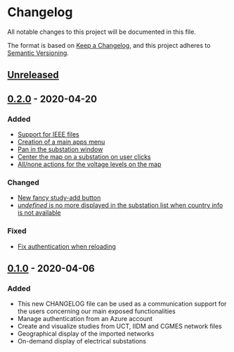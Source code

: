 # Changelog

All notable changes to this project will be documented in this file.

The format is based on [Keep a Changelog](https://keepachangelog.com/en/1.0.0/),
and this project adheres to [Semantic Versioning](https://semver.org/spec/v2.0.0.html).

## [Unreleased]

## [0.2.0] - 2020-04-20

### Added

- [Support for IEEE files](https://gridsuite.github.io/demo/v0.2.0/ieee14.gif)
- [Creation of a main apps menu](https://gridsuite.github.io/demo/v0.2.0/apps-menu.gif)
- [Pan in the substation window](https://gridsuite.github.io/demo/v0.2.0/pan-substation-view.gif)
- [Center the map on a substation on user clicks](https://gridsuite.github.io/demo/v0.2.0/center-map.gif)
- [All/none actions for the voltage levels on the map](https://gridsuite.github.io/demo/v0.2.0/all-none.gif)

### Changed

- [New fancy study-add button](https://gridsuite.github.io/demo/v0.2.0/add-button.gif)
- [_undefined_ is no more displayed in the substation list when country info is not available](https://gridsuite.github.io/demo/v0.2.0/country-info.gif)

### Fixed
- [Fix authentication when reloading](https://gridsuite.github.io/demo/v0.2.0/fix-refresh.gif)

## [0.1.0] - 2020-04-06

### Added

- This new CHANGELOG file can be used as a communication support for the users concerning our main exposed functionalities
- Manage authentication from an Azure account
- Create and visualize studies from UCT, IIDM and CGMES network files
- Geographical display of the imported networks
- On-demand display of electrical substations

[unreleased]: https://github.com/gridsuite/study-app/compare/v0.2.0...HEAD
[0.2.0]: https://github.com/gridsuite/study-app/releases/tag/v0.2.0
[0.1.0]: https://github.com/gridsuite/study-app/releases/tag/v0.1.0